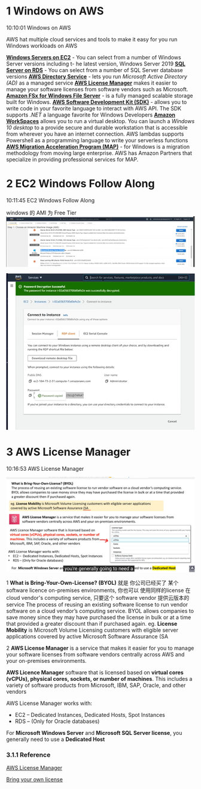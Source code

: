 
# 1 Windows on AWS
10:10:01 Windows on AWS

AWS hat multiple cloud services and tools to make it easy for you run Windows workloads on AWS 

[**Windows Servers on EC2**](https://docs.aws.amazon.com/AWSEC2/latest/WindowsGuide/EC2_GetStarted.html) - You can select from a number of Windows Server versions including t- he latest version, Windows Server 2019​
[**SQL Server on RDS**](https://aws.amazon.com/rds/sqlserver/) - You can select from a number of SQL Server database versions​
[**AWS Directory Service**](https://aws.amazon.com/directoryservice/) - lets you run *Microsoft Active Directory (AD)* as a managed service​
[**AWS License Manager**](https://aws.amazon.com/license-manager/) makes it easier to manage your software licenses from software vendors such as Microsoft.​
[**Amazon FSx for Windows File Server**](https://aws.amazon.com/fsx/windows/) - is a fully managed scalable storage built for Windows.​
[**AWS Software Development Kit (SDK)**](https://aws.amazon.com/tools/) - allows you to write code in your favorite language to interact with AWS API.​ The SDK supports *.NET* a language favorite for Windows Developers​
[**Amazon WorkSpaces**](https://aws.amazon.com/workspaces/?workspaces-blogs.sort-by=item.additionalFields.createdDate&workspaces-blogs.sort-order=desc) allows you to run a virtual desktop. You can launch a *Windows 10 desktop* to a provide secure and durable workstation that is accessible from wherever you have an internet connection.​
AWS lambdas supports Powershell as a programming language to write your serverless functions 
[**AWS Migration Acceleration Program (MAP)**](https://aws.amazon.com/migration-acceleration-program/) - for Windows is a migration methodology from moving large enterprise.​ AWS has Amazon Partners that specialize in providing professional services for MAP.​

# 2 EC2 Windows Follow Along
10:11:45 EC2 Windows Follow Along

windows 的 AMI 为 Free Tier
![](image/Pasted%20image%2020230521092858.png)

![](image/Pasted%20image%2020230521093415.png)

# 3 AWS License Manager
10:16:53 AWS License Manager

![](image/Pasted%20image%2020230521093841.png)

1 **What is Bring-Your-Own-License? (BYOL)**
就是 你公司已经买了 某个 software licence on-premises environments, 你也可以 使用同样的license 在 cloud vendor's computing service, 只要这个 software vendor 提供云版本的 service 
The process of reusing an existing software license to run vendor software on a cloud vendor’s computing service. BYOL allows companies to save money since they may have purchased the license in bulk or at a time that provided a greater discount than if purchased again.
eg. **License Mobility** is Microsoft Volume Licensing customers with eligible server applications covered by active Microsoft Software Assurance (SA


2 **AWS License Manager** 
is a service that makes it easier for you to manage your software licenses from software vendors centrally across AWS and your on-premises environments.

**AWS Licence Manager** software that is licensed based on **virtual cores (vCPUs), physical cores, sockets, or number of machines**. This includes a variety of software products from Microsoft, IBM, SAP, Oracle, and other vendors


AWS License Manager works with:
-   EC2 – Dedicated Instances, Dedicated Hosts, Spot Instances
-   RDS – (Only for Oracle databases)

For **Microsoft Windows Server** and **Microsoft SQL Server license**, you generally need to use a **Dedicated Host**

### 3.1.1 Reference

[AWS License Manager](https://aws.amazon.com/license-manager/)

[Bring your own license](https://docs.aws.amazon.com/AWSEC2/latest/UserGuide/dedicated-hosts-overview.html#dedicated-hosts-BYOL)